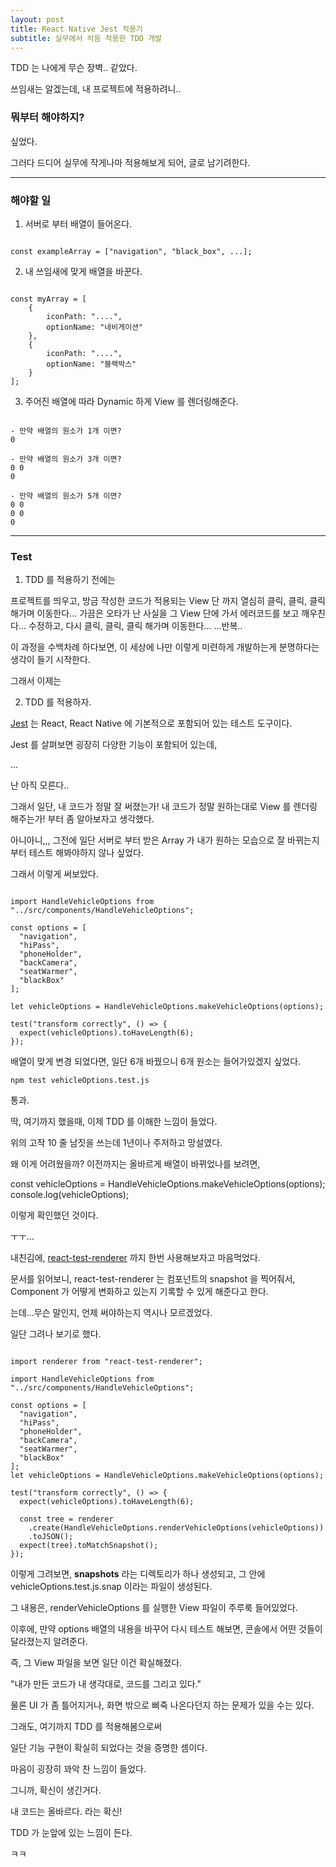 ```yaml
---
layout: post
title: React Native Jest 적용기
subtitle: 실무에서 처음 적용한 TDD 개발
---
```


TDD 는 나에게 무슨 장벽.. 같았다.

쓰임새는 알겠는데, 내 프로젝트에 적용하려니..

### 뭐부터 해야하지?

싶었다.

그러다 드디어 실무에 작게나마 적용해보게 되어, 글로 남기려한다.

---

### 해야할 일

1. 서버로 부터 배열이 들어온다.
```

const exampleArray = ["navigation", "black_box", ...];

```

2. 내 쓰임새에 맞게 배열을 바꾼다.
```

const myArray = [
    {
        iconPath: "....",
        optionName: "네비게이션"    
    },
    {
        iconPath: "....",
        optionName: "블랙박스"    
    }
];

```

3. 주어진 배열에 따라 Dynamic 하게 View 를 렌더링해준다.

```

- 만약 배열의 원소가 1개 이면?
0

- 만약 배열의 원소가 3개 이면?
0 0
0

- 만약 배열의 원소가 5개 이면?
0 0
0 0
0

```
---

### Test

1. TDD 를 적용하기 전에는

프로젝트를 띄우고, 방금 작성한 코드가 적용되는 View 단 까지 열심히 클릭, 클릭, 클릭 해가며 이동한다...
가끔은 오타가 난 사실을 그 View 단에 가서 에러코드를 보고 깨우친다...
수정하고, 다시 클릭, 클릭, 클릭 해가며 이동한다...
...반복..

이 과정을 수백차례 하다보면, 이 세상에 나만 이렇게 미련하게 개발하는게 분명하다는 생각이 들기 시작한다.

그래서 이제는

2. TDD 를 적용하자.

[Jest](https://jestjs.io/) 는 React, React Native 에 기본적으로 포함되어 있는 테스트 도구이다.

Jest 를 살펴보면 굉장히 다양한 기능이 포함되어 있는데,

...

난 아직 모른다..

그래서 일단, 내 코드가 정말 잘 써졌는가! 내 코드가 정말 원하는대로 View 를 렌더링 해주는가! 부터 좀 알아보자고 생각했다.

아니아니,,, 그전에 일단 서버로 부터 받은 Array 가 내가 원하는 모습으로 잘 바뀌는지 부터 테스트 해봐야하지 않나 싶었다.

그래서 이렇게 써보았다.

```

import HandleVehicleOptions from "../src/components/HandleVehicleOptions";

const options = [
  "navigation",
  "hiPass",
  "phoneHolder",
  "backCamera",
  "seatWarmer",
  "blackBox"
];

let vehicleOptions = HandleVehicleOptions.makeVehicleOptions(options);

test("transform correctly", () => {
  expect(vehicleOptions).toHaveLength(6);
});

```

배열이 맞게 변경 되었다면, 일단 6개 바꿨으니 6개 원소는 들어가있겠지 싶었다.

```
npm test vehicleOptions.test.js
```

통과.

딱, 여기까지 했을때, 이제 TDD 를 이해한 느낌이 들었다.

위의 고작 10 줄 남짓을 쓰는데 1년이나 주저하고 망설였다.

왜 이게 어려웠을까? 이전까지는 올바르게 배열이 바뀌었나를 보려면,

const vehicleOptions = HandleVehicleOptions.makeVehicleOptions(options); 
console.log(vehicleOptions); 

이렇게 확인했던 것이다.

ㅜㅜ...


내친김에, [react-test-renderer](https://github.com/facebook/react/tree/master/packages/react-test-renderer) 까지 한번 사용해보자고 마음먹었다.

문서를 읽어보니, react-test-renderer 는 컴포넌트의 snapshot 을 찍어줘서, Component 가 어떻게 변화하고 있는지 기록할 수 있게 해준다고 한다.

는데...무슨 말인지, 언제 써야하는지 역시나 모르겠었다.

일단 그려나 보기로 했다.

```

import renderer from "react-test-renderer";

import HandleVehicleOptions from "../src/components/HandleVehicleOptions";

const options = [
  "navigation",
  "hiPass",
  "phoneHolder",
  "backCamera",
  "seatWarmer",
  "blackBox"
];
let vehicleOptions = HandleVehicleOptions.makeVehicleOptions(options);

test("transform correctly", () => {
  expect(vehicleOptions).toHaveLength(6);

  const tree = renderer
    .create(HandleVehicleOptions.renderVehicleOptions(vehicleOptions))
    .toJSON();
  expect(tree).toMatchSnapshot();
});

```

이렇게 그려보면, __snapshots__ 라는 디렉토리가 하나 생성되고, 그 안에 vehicleOptions.test.js.snap 이라는 파일이 생성된다.

그 내용은, renderVehicleOptions 를 실행한 View 파일이 주루룩 들어있었다.

이후에, 만약 options 배열의 내용을 바꾸어 다시 테스트 해보면, 콘솔에서 어떤 것들이 달라졌는지 알려준다.

즉, 그 View 파일을 보면 일단 이건 확실해졌다.

"내가 만든 코드가 내 생각대로, 코드를 그리고 있다."

물론 UI 가 좀 틀어지거나, 화면 밖으로 삐죽 나온다던지 하는 문제가 있을 수는 있다.

그래도, 여기까지 TDD 를 적용해봄으로써

일단 기능 구현이 확실히 되었다는 것을 증명한 셈이다.

마음이 굉장히 꽈악 찬 느낌이 들었다.

그니까, 확신이 생긴거다. 

내 코드는 올바르다. 라는 확신!

TDD 가 눈앞에 있는 느낌이 든다.

ㅋㅋ

